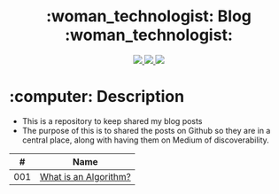 <div align="center">
   <h1>:woman_technologist: Blog :woman_technologist:</h1>

   <a href="http://steviecodes.com" target="_blank">
      <img src="https://img.shields.io/badge/-Portfolio_-darkgreen?style=for-the-badge&logo=medium"/>
   </a>
   <a href="https://www.linkedin.com/in/stevie-militello/" target="_blank">
      <img src="https://img.shields.io/badge/-Linkedin-blue?style=for-the-badge&``logo=Linkedin&logoColor=white">
   </a> 
   <a href="mailto:steviemilitello@gmail.com" target="_blank">
      <img src="https://img.shields.io/badge/-Email-c14438?style=for-the-badge&logo=Gmail&``logoColor=white">
   </a>
</div>

<h1>:computer: Description</h1>

- This is a repository to keep shared my blog posts
- The purpose of this is to shared the posts on Github so they are in a central place, along with having them on Medium of discoverability.

| #   | Name                                                                                                                                              |
| --- | ------------------------------------------------------------------------------------------------------------------------------------------------- |
| 001 | [What is an Algorithm?](what-is-an-algorithm.md)                     